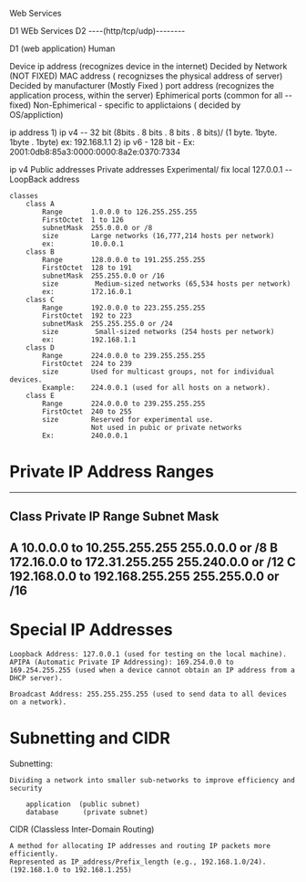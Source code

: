  Web Services



 D1         WEb Services     D2
    ----(http/tcp/udp)--------

D1      (web application)    Human



Device 
    ip address (recognizes device in the internet)
        Decided by Network (NOT FIXED)
    MAC address ( recognizses the physical address of server)
        Decided by manufacturer (Mostly Fixed )
    port address (recognizes the application process, within the server)
        Ephimerical ports (common for all -- fixed)
        Non-Ephimerical - specific to applictaions ( decided by OS/appliction)


ip address 
    1) ip v4 -- 32 bit 
                (8bits . 8 bits . 8 bits . 8 bits)/ 
                (1 byte. 1byte. 1byte .     1byte)
                ex:  192.168.1.1
    2) ip v6  - 128 bit
             - Ex: 2001:0db8:85a3:0000:0000:8a2e:0370:7334

ip v4 
    Public addresses
    Private addresses
    Experimental/ fix local
        127.0.0.1  -- LoopBack address

    classes 
        class A 
            Range       1.0.0.0 to 126.255.255.255
            FirstOctet  1 to 126
            subnetMask  255.0.0.0 or /8
            size        Large networks (16,777,214 hosts per network)
            ex:         10.0.0.1
        class B
            Range       128.0.0.0 to 191.255.255.255
            FirstOctet  128 to 191
            subnetMask  255.255.0.0 or /16
            size         Medium-sized networks (65,534 hosts per network)
            ex:         172.16.0.1
        class C
            Range       192.0.0.0 to 223.255.255.255
            FirstOctet  192 to 223
            subnetMask  255.255.255.0 or /24
            size         Small-sized networks (254 hosts per network)
            ex:         192.168.1.1
        class D
            Range       224.0.0.0 to 239.255.255.255
            FirstOctet  224 to 239
            size        Used for multicast groups, not for individual devices.
            Example:    224.0.0.1 (used for all hosts on a network).
        class E
            Range       224.0.0.0 to 239.255.255.255
            FirstOctet  240 to 255
            size        Reserved for experimental use.
                        Not used in pubic or private networks
            Ex:         240.0.0.1

Private IP Address Ranges
========

-------------------------------------------------------------
Class	Private IP Range	                Subnet Mask
-------------------------------------------------------------
A	    10.0.0.0 to 10.255.255.255	        255.0.0.0 or /8
B	    172.16.0.0 to 172.31.255.255	    255.240.0.0 or /12
C	    192.168.0.0 to 192.168.255.255	    255.255.0.0 or /16
-------------------------------------------------------------


Special IP Addresses
===
    
    Loopback Address: 127.0.0.1 (used for testing on the local machine).
    APIPA (Automatic Private IP Addressing): 169.254.0.0 to 169.254.255.255 (used when a device cannot obtain an IP address from a DHCP server).

    Broadcast Address: 255.255.255.255 (used to send data to all devices on a network).


Subnetting and CIDR
====

Subnetting:
    
    Dividing a network into smaller sub-networks to improve efficiency and security
    
        application  (public subnet)
        database      (private subnet)

CIDR (Classless Inter-Domain Routing)

    A method for allocating IP addresses and routing IP packets more efficiently.
    Represented as IP_address/Prefix_length (e.g., 192.168.1.0/24).  (192.168.1.0 to 192.168.1.255)


